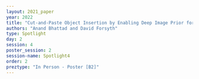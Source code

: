 ```yaml
---
layout: 2021_paper
year: 2022
title: "Cut-and-Paste Object Insertion by Enabling Deep Image Prior for Reshading"
authors: "Anand Bhattad and David Forsyth"
type: Spotlight
day: 2
session: 4
poster_session: 2
session-name: Spotlight4
order: 2
preztype: "In Person - Poster [B2]"
---
```

